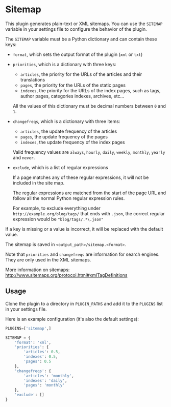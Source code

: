 Sitemap
=======

This plugin generates plain-text or XML sitemaps. You can use the `SITEMAP`
variable in your settings file to configure the behavior of the plugin.

The `SITEMAP` variable must be a Python dictionary and can contain these keys:

- `format`, which sets the output format of the plugin (`xml` or `txt`)
- `priorities`, which is a dictionary with three keys:
  - `articles`, the priority for the URLs of the articles and their
    translations
  - `pages`, the priority for the URLs of the static pages
  - `indexes`, the priority for the URLs of the index pages, such as tags,
     author pages, categories indexes, archives, etc...

  All the values of this dictionary must be decimal numbers between `0` and `1`.

- `changefreqs`, which is a dictionary with three items:
  - `articles`, the update frequency of the articles
  - `pages`, the update frequency of the pages
  - `indexes`, the update frequency of the index pages

  Valid frequency values are `always`, `hourly`, `daily`, `weekly`, `monthly`,
  `yearly` and `never`.

- `exclude`, which is a list of regular expressions

  If a page matches any of these regular expressions, it will not be included in
  the site map.

  The regular expressions are matched from the start of the page URL and follow
  all the normal Python regular expression rules.

  For example, to exclude everything under `http://example.org/blog/tags/` that
  ends with `.json`, the correct regular expression would be `"blog/tags/.*\.json"`


If a key is missing or a value is incorrect, it will be replaced with the
default value.

The sitemap is saved in `<output_path>/sitemap.<format>`.

Note that `priorities` and `changefreqs` are information for search engines.
They are only used in the XML sitemaps.

More information on sitemaps: <http://www.sitemaps.org/protocol.html#xmlTagDefinitions>

Usage
-------

Clone the plugin to a directory in `PLUGIN_PATHS` and add it to the `PLUGINS` list in your settings file.

Here is an example configuration (it's also the default settings):

```python
PLUGINS=['sitemap',]

SITEMAP = {
    'format': 'xml',
    'priorities': {
        'articles': 0.5,
        'indexes': 0.5,
        'pages': 0.5
    },
    'changefreqs': {
        'articles': 'monthly',
        'indexes': 'daily',
        'pages': 'monthly'
    },
    'exclude': []
}
```
